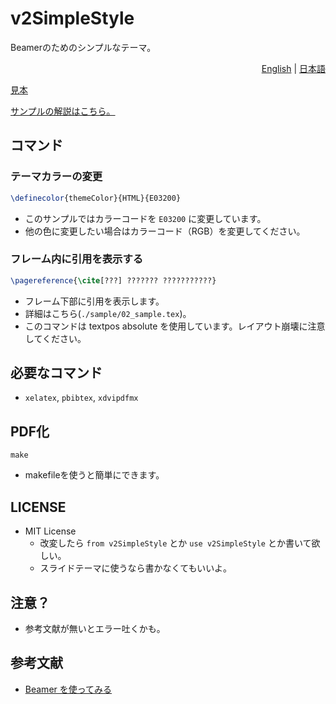# v2SimpleStyle
Beamerのためのシンプルなテーマ。  

<div align="right">
    <a href="./README.md">English</a> | <a href="./README_JP.md">日本語</a>
</div>
  
[見本](./sample/sample.pdf)  

[サンプルの解説はこちら。](./豆知識.md)

## コマンド
### テーマカラーの変更
```tex
\definecolor{themeColor}{HTML}{E03200}
```
- このサンプルではカラーコードを `E03200` に変更しています。
- 他の色に変更したい場合はカラーコード（RGB）を変更してください。

### フレーム内に引用を表示する
```tex
\pagereference{\cite[???] ??????? ???????????}
```
- フレーム下部に引用を表示します。
- 詳細はこちら(`./sample/02_sample.tex`)。
- このコマンドは textpos absolute を使用しています。レイアウト崩壊に注意してください。

## 必要なコマンド
- `xelatex`, `pbibtex`, `xdvipdfmx`

## PDF化
```shell
make
```
- makefileを使うと簡単にできます。

## LICENSE
- MIT License
  - 改変したら `from v2SimpleStyle` とか `use v2SimpleStyle` とか書いて欲しい。
  - スライドテーマに使うなら書かなくてもいいよ。

## 注意？
- 参考文献が無いとエラー吐くかも。

## 参考文献
- [Beamer を使ってみる](http://www-an.acs.i.kyoto-u.ac.jp/~fujiwara/tex/beamer.html)
